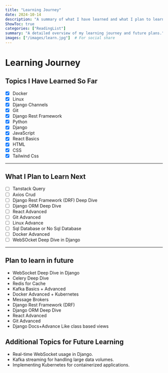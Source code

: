 ```yaml
---
title: "Learning Journey"
date: 2024-10-14
description: "A summary of what I have learned and what I plan to learn next."
ShowToc: true
categories: ["ReadingList"]
summary: "A detailed overview of my learning journey and future plans."
images: ["/images/learn.jpg"]  # For social share
---
```


# Learning Journey



## Topics I Have Learned So Far
- [x] Docker
- [x] Linux
- [x] Django Channels
- [x] Git
- [x] Django Rest Framework 
- [x] Python
- [x] Django
- [x] JavaScript
- [x] React Basics
- [x] HTML
- [x] CSS
- [x] Tailwind Css
---

## What I Plan to Learn Next
- [ ] Tanstack Query
- [ ] Axios Crud
- [ ] Django Rest Framework (DRF) Deep Dive
- [ ] Django ORM Deep Dive
- [ ] React Advanced
- [ ] Git Advanced
- [ ] Linux Advance
- [ ] Sql Database or No Sql Database
- [ ] Docker Advanced
- [ ] WebSOcket Deep Dive in Django

---


## Plan to learn in future
- WebSocket Deep Dive in Django
- Celery Deep Dive
- Redis for Cache
- Kafka Basics + Advanced
- Docker Advanced + Kubernetes
- Message Brokers
- Django Rest Framework (DRF)
- Django ORM Deep Dive
- React Advanced
- Git Advanced
- Django Docs+Advance Like class based views


## Additional Topics for Future Learning
- Real-time WebSocket usage in Django.
- Kafka streaming for handling large data volumes.
- Implementing Kubernetes for containerized applications.

